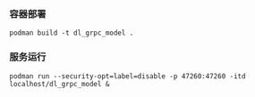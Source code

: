 <!--
 * @Author: mukangt
 * @Date: 2020-12-15 14:50:11
 * @LastEditors: mukangt
 * @LastEditTime: 2020-12-15 14:50:46
 * @Description: 
-->
### 容器部署
```
podman build -t dl_grpc_model .
```
### 服务运行
```
podman run --security-opt=label=disable -p 47260:47260 -itd localhost/dl_grpc_model &
```